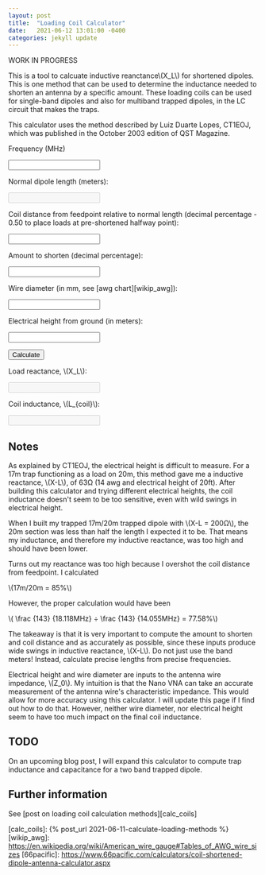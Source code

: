 ```yaml
---
layout: post
title:  "Loading Coil Calculator"
date:   2021-06-12 13:01:00 -0400
categories: jekyll update
---
```


<script src="https://polyfill.io/v3/polyfill.min.js?features=es6"></script>
<script id="MathJax-script" async src="/assets/js/npm/mathjax/es5/tex-mml-chtml.js"></script>
<script id="mathjs-script" async src="/assets/js/npm/mathjs/math.js"></script>
<script id="scratchpad" async src="/assets/js/custom/loading-coil-calc.js"></script>

WORK IN PROGRESS

This is a tool to calcuate inductive reanctance\\(X_L\\) for shortened
dipoles. This is one method that can be used to determine the inductance
needed to shorten an antenna by a specific amount. These loading coils
can be used for single-band dipoles and also for multiband trapped
dipoles, in the LC circuit that makes the traps.

This calculator uses the method described by Luiz Duarte Lopes, CT1EOJ,
which was published in the October 2003 edition of QST Magazine.

Frequency (MHz)

<input type="text" id="frequency" name="frequency"/>

Normal dipole length (meters):

<input type="text" id="dipoleLength" name="dipoleLength" disabled="disabled" readonly/>

Coil distance from feedpoint relative to normal length (decimal
percentage - 0.50 to place loads at pre-shortened halfway point):

<input type="text" id="coilFeedpointDistance" name="coilFeedpointDistance"/>

Amount to shorten (decimal percentage):

<input type="text" id="shortenAmount" name="shortenAmount"/>

Wire diameter (in mm, see [awg chart][wikip_awg]):

<input type="text" id="wireDiameter" name="wireDiameter"/>

Electrical height from ground (in meters):

<input type="text" id="electricalHeight" name="electricalHeight"/>

<button id="calculate" onclick="calcDipoleLength();">Calculate</button>

Load reactance, \\(X_L\\):

<input type="text" id="reactanceLoad" name="reactanceLoad" disabled="disabled" readonly/>

Coil inductance, \\(L_{coil}\\):

<input type="text" id="coilInductance" name="coilInductance" disabled="disabled" readonly/>

## Notes

As explained by CT1EOJ, the electrical height is difficult to measure.
For a 17m trap functioning as a load on 20m, this method gave me a
inductive reactance, \\(X-L\\), of 63Ω (14 awg and electrical height of
20ft). After building this calculator and trying different electrical
heights, the coil inductance doesn't seem to be too sensitive, even with
wild swings in electrical height.

When I built my trapped 17m/20m trapped dipole with \\(X-L = 200Ω\\),
the 20m section was less than half the length I expected it to be. That
means my inductance, and therefore my inductive reactance, was too high
and should have been lower.

Turns out my reactance was too high because I overshot the coil distance
from feedpoint. I calculated

\\(17m/20m = 85\%\\)

However, the proper calculation would have been

\\( \frac {143} {18.118MHz} ÷ \frac {143} {14.055MHz} = 77.58\%\\)

The takeaway is that it is very important to compute the amount to
shorten and coil distance and as accurately as possible, since these
inputs produce wide swings in inductive reactance, \\(X-L\\). Do not
just use the band meters! Instead, calculate precise lengths from
precise frequencies.

Electrical height and wire diameter are inputs to the antenna wire
impedance, \\(Z_0\\). My intuition is that the Nano VNA can take an
accurate measurement of the antenna wire's characteristic impedance.
This would allow for more accuracy using this calculator. I will update
this page if I find out how to do that. However, neither wire diameter,
nor electrical height seem to have too much impact on the final coil
inductance.

## TODO

On an upcoming blog post, I will expand this calculator to compute trap
inductance and capacitance for a two band trapped dipole.

## Further information

See [post on loading coil calculation methods][calc_coils]

[calc_coils]: {% post_url 2021-06-11-calculate-loading-methods %}
[wikip_awg]: https://en.wikipedia.org/wiki/American_wire_gauge#Tables_of_AWG_wire_sizes
[66pacific]: https://www.66pacific.com/calculators/coil-shortened-dipole-antenna-calculator.aspx
